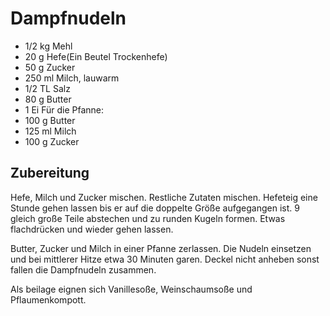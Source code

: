 

# Dampfnudeln

+ 1/2 kg	Mehl
+ 20 g		Hefe(Ein Beutel Trockenhefe)
+ 50 g 		Zucker
+ 250 ml 	Milch, lauwarm
+ 1/2 TL 	Salz
+ 80 g		Butter
+ 1			Ei
Für die Pfanne:
+ 100 g		Butter
+ 125 ml    Milch
+ 100 g     Zucker



## Zubereitung
Hefe, Milch und Zucker mischen. Restliche Zutaten mischen. Hefeteig eine Stunde gehen lassen bis er auf die doppelte Größe aufgegangen ist.
9 gleich große Teile abstechen und zu runden Kugeln formen. Etwas flachdrücken und wieder gehen lassen.

Butter, Zucker und Milch in einer Pfanne zerlassen. Die Nudeln einsetzen und bei mittlerer Hitze etwa 30 Minuten garen. Deckel nicht anheben sonst fallen die Dampfnudeln zusammen.

Als beilage eignen sich Vanillesoße, Weinschaumsoße und Pflaumenkompott.